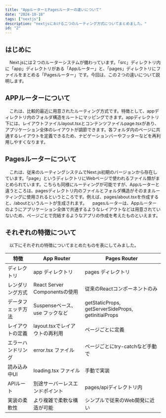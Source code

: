 ```yaml
---
title: "AppルーターとPagesルーターの違いについて"
date: "2024-10-18"
tags: ["nextjs"]
description: "nextjsにおける二つのルーティング方式についてまとめました。"
id: "2"
---
```

## はじめに
　Next.jsには２つのルーターシステムが備わっています。「src」ディレクトリ内に「app」ディレクトリがある「Appルーター」と、「pages」ディレクトリにファイルをまとめる「Pagesルーター」です。今回は、この２つの違いについて説明します。

## APPルーターについて
　これは、比較的最近に用意されたルーティング方式です。特徴として、appディレクトリ内のフォルダ構造をルートにマッピングできます。appディレクトリ下には、レイアウトファイルlayout.tsxとコンテンツファイルpage.tsxがあり、アプリケーション全体のレイアウトが調節できます。各フォルダ内のページに共通するレイアウトを定義できるため、ナビゲーションバーやフッターなどを再利用しやすくなります。

## Pagesルーターについて
　これは、従来のルーティングシステムでNext.js初期のバージョンから存在しています。「page」というディレクトリにWebページで使われるファイル類がまとめられています。こちらも同様にルーティングが可能ですが、Appルーターと違うところは、pagesディレクトリ内のファイルとフォルダ構造がそのままルーティングに使用されるというところです。例えば、pages/about.tsxを作成すると、/aboutというルートが生成されます。
　pagesルーターは、Appルーターのようにアプリケーション全体で共通するようなレイアウトなどは用意されていないため、ページごとで完結するようなアプリの作成を考えたものといえます。

## それぞれの特徴について
　以下にそれぞれの特徴についてまとめたものを表にしてみました。

| **特徴**                  | **App Router**                     | **Pages Router**                  |
|---------------------------|------------------------------------|-----------------------------------|
| ディレクトリ               | app ディレクトリ                 | pages ディレクトリ              |
| レンダリング方式           | React Server Componentsの使用      | 従来のReactコンポーネントのみ    |
| データフェッチ方法         | Suspenseベース、use フックなど   | getStaticProps, getServerSideProps, getInitialProps |
| レイアウトの定義           | layout.tsxでレイアウトの再利用   | ページごとに定義                 |
| エラーハンドリング         | error.tsx ファイル               | ページごとにtry-catchなど手動で   |
| 読み込み中UI               | loading.tsx ファイル             | 手動で実装                       |
| APIルート                  | 別途サーバーレスエンドポイント     | pages/apiディレクトリ内         |
| 実装の柔軟性               | より複雑で柔軟な構造が可能         | シンプルで従来のWeb開発に近い    |
